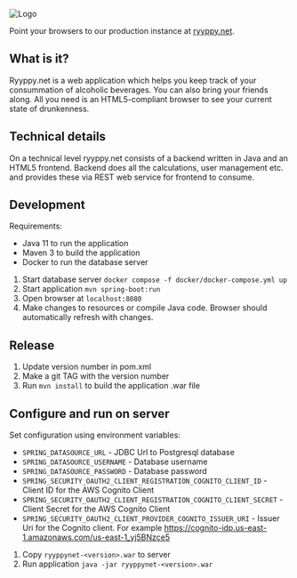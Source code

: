 ![Logo](http://i.imgur.com/fMaBTKT.png)

Point your browsers to our production instance at [ryyppy.net](http://ryyppy.net).

## What is it?
Ryyppy.net is a web application which helps you keep track of your consummation of alcoholic beverages. You can also bring your friends along. All you need is an HTML5-compliant browser to see your current state of drunkenness.

## Technical details
On a technical level ryyppy.net consists of a backend written in Java and an HTML5 frontend. Backend does all the calculations, user management etc. and provides these via REST web service for frontend to consume.

## Development
Requirements:
* Java 11 to run the application
* Maven 3 to build the application
* Docker to run the database server

1. Start database server `docker compose -f docker/docker-compose.yml up`
2. Start application `mvn spring-boot:run`
3. Open browser at `localhost:8080`
4. Make changes to resources or compile Java code. Browser should automatically refresh with changes.

## Release
1. Update version number in pom.xml
2. Make a git TAG with the version number
3. Run `mvn install` to build the application .war file

## Configure and run on server
Set configuration using environment variables:
* `SPRING_DATASOURCE_URL` - JDBC Url to Postgresql database
* `SPRING_DATASOURCE_USERNAME` - Database username
* `SPRING_DATASOURCE_PASSWORD` - Database password
* `SPRING_SECURITY_OAUTH2_CLIENT_REGISTRATION_COGNITO_CLIENT_ID` - Client ID for the AWS Cognito Client
* `SPRING_SECURITY_OAUTH2_CLIENT_REGISTRATION_COGNITO_CLIENT_SECRET` - Client Secret for the AWS Cognito Client
* `SPRING_SECURITY_OAUTH2_CLIENT_PROVIDER_COGNITO_ISSUER_URI` - Issuer Uri for the Cognito client. For example https://cognito-idp.us-east-1.amazonaws.com/us-east-1_yj5BNzce5

1. Copy `ryyppynet-<version>.war` to server
2. Run application `java -jar ryyppynet-<version>.war`